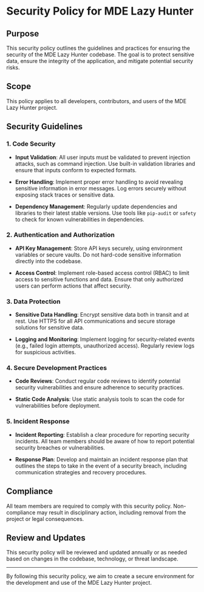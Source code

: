 # Security Policy for MDE Lazy Hunter

## Purpose

This security policy outlines the guidelines and practices for ensuring the security of the MDE Lazy Hunter codebase. The goal is to protect sensitive data, ensure the integrity of the application, and mitigate potential security risks.

## Scope

This policy applies to all developers, contributors, and users of the MDE Lazy Hunter project.

## Security Guidelines

### 1. Code Security

- **Input Validation**: All user inputs must be validated to prevent injection attacks, such as command injection. Use built-in validation libraries and ensure that inputs conform to expected formats.
  
- **Error Handling**: Implement proper error handling to avoid revealing sensitive information in error messages. Log errors securely without exposing stack traces or sensitive data.

- **Dependency Management**: Regularly update dependencies and libraries to their latest stable versions. Use tools like `pip-audit` or `safety` to check for known vulnerabilities in dependencies.

### 2. Authentication and Authorization

- **API Key Management**: Store API keys securely, using environment variables or secure vaults. Do not hard-code sensitive information directly into the codebase.

- **Access Control**: Implement role-based access control (RBAC) to limit access to sensitive functions and data. Ensure that only authorized users can perform actions that affect security.

### 3. Data Protection

- **Sensitive Data Handling**: Encrypt sensitive data both in transit and at rest. Use HTTPS for all API communications and secure storage solutions for sensitive data.

- **Logging and Monitoring**: Implement logging for security-related events (e.g., failed login attempts, unauthorized access). Regularly review logs for suspicious activities.

### 4. Secure Development Practices

- **Code Reviews**: Conduct regular code reviews to identify potential security vulnerabilities and ensure adherence to security practices.

- **Static Code Analysis**: Use static analysis tools to scan the code for vulnerabilities before deployment.

### 5. Incident Response

- **Incident Reporting**: Establish a clear procedure for reporting security incidents. All team members should be aware of how to report potential security breaches or vulnerabilities.

- **Response Plan**: Develop and maintain an incident response plan that outlines the steps to take in the event of a security breach, including communication strategies and recovery procedures.

## Compliance

All team members are required to comply with this security policy. Non-compliance may result in disciplinary action, including removal from the project or legal consequences.

## Review and Updates

This security policy will be reviewed and updated annually or as needed based on changes in the codebase, technology, or threat landscape.

---

By following this security policy, we aim to create a secure environment for the development and use of the MDE Lazy Hunter project.
